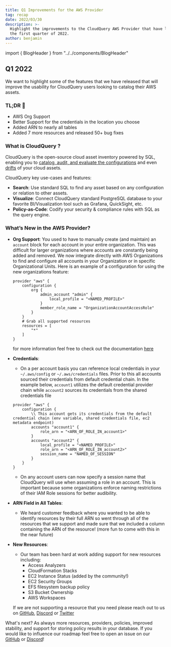 ```yaml
---
title: Q1 Improvements for the AWS Provider
tag: recap
date: 2022/03/30
description: >-
  Highlight the improvements to the CloudQuery AWS Provider that have landed in
  the first quarter of 2022.
author: benjamin
---
```


import { BlogHeader } from "../../components/BlogHeader"

<BlogHeader/>

## Q1 2022

We want to highlight some of the features that we have released that will improve the usability for CloudQuery users looking to catalog their AWS assets.

### TL;DR 📕

- AWS Org Support
- Better Support for the credentials in the location you choose
- Added ARN to nearly all tables
- Added 7 more resources and released 50+ bug fixes

### What is CloudQuery ?

CloudQuery is the open-source cloud asset inventory powered by SQL, enabling you to [catalog, audit, and evaluate the configurations](/docs/core-concepts/policies) and even [drifts](https://www.cloudquery.io/blog/announcing-cloudquery-terraform-drift-detection) of your cloud assets.

CloudQuery key use-cases and features:

- **Search**: Use standard SQL to find any asset based on any configuration or relation to other assets.
- **Visualize**: Connect CloudQuery standard PostgreSQL database to your favorite BI/Visualization tool such as Grafana, QuickSight, etc.
- **Policy-as-Code**: Codify your security & compliance rules with SQL as the query engine.

### What’s New in the AWS Provider?

- **Org Support**:
  You used to have to manually create (and maintain) an `account` block for each account in your entire organization. This was difficult for larger organizations where accounts are constantly being added and removed. We now integrate directly with AWS Organizations to find and configure all accounts in your Organization or in specific Organizational Units. Here is an example of a configuration for using the new organizations feature:

  ```
  provider "aws" {
      configuration {
          org {
              admin_account "admin" {
                  local_profile = "<NAMED_PROFILE>"
              }
              member_role_name = "OrganizationAccountAccessRole"
          }
      }
      # Grab all supported resources
      resources = [
          "*"
      ]
  }
  ```

  for more information feel free to check out the documentation [here](https://github.com/cloudquery/cloudquery/blob/main/plugins/source/aws/docs/configuration.md)

- **Credentials**:

  - On a per account basis you can reference local credentials in your `~/.aws/config` or `~/.aws/credentials` files. Prior to this all accounts sourced their credentials from default credential chain.
    In the example below, `account1` utilizes the default credential provider chain while `account2` sources its credentials from the shared credentials file

  ```
  provider "aws" {
      configuration {
          \\ This account gets its credentials from the default credential chain (env variable, shared credentials file, ec2 metadata endpoint)
          accounts "account1" {
              role_arn = "<ARN_OF_ROLE_IN_account1>"
          }
          accounts "account2" {
              local_profile = "<NAMED_PROFILE>"
              role_arn = "<ARN_OF_ROLE_IN_account2>"
              session_name = "NAMED_OF_SESSION"
          }
      }
  }
  ```

  - On any account users can now specify a session name that CloudQuery will use when assuming a role in an account. This is important because some organizations enforce naming restrictions of their IAM Role sessions for better audibility.

- **ARN Field in All Tables**:

  - We heard customer feedback where you wanted to be able to identify resources by their full ARN so went through all of the resources that we support and made sure that we included a column containing the ARN of the resource! (more fun to come with this in the near future)

- **New Resources**:

  - Our team has been hard at work adding support for new resources including:
    - Access Analyzers
    - CloudFormation Stacks
    - EC2 Instance Status (added by the community!)
    - EC2 Security Groups
    - EFS filesystem backup policy
    - S3 Bucket Ownership
    - AWS Workspaces

  If we are not supporting a resource that you need please reach out to us on [GitHub](https://github.com/cloudquery/cq-provider-aws), [Discord](https://www.cloudquery.io/discord) or [Twitter](https://twitter.com/cloudqueryio)

What's next?
As always more resources, providers, policies, improved stability, and support for storing policy results in your database. If you would like to influence our roadmap feel free to open an issue on our [GitHub](https://github.com/cloudquery/cloudquery) or [Discord](https://www.cloudquery.io/discord)!
